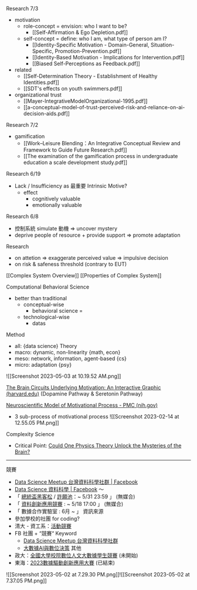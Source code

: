 
Research 7/3
- motivation
	- role-concept = envision: who I want to be?
		- [[Self-Affirmation & Ego Depletion.pdf]]
	- self-concept = define: who I am, what type of person am I?
		- [[Identity-Specific Motivation - Domain-General, Situation-Specific, Promotion-Prevention.pdf]]
		- [[Identity-Based Motivation - Implications for Intervention.pdf]]
		- [[Biased Self-Perceptions as Feedback.pdf]]
- related
	- [[Self-Determination Theory - Establishment of Healthy Identities.pdf]]
	- [[SDT's effects on youth swimmers.pdf]]
- organizational trust
	- [[Mayer-IntegrativeModelOrganizational-1995.pdf]]
	- [[a-conceptual-model-of-trust-perceived-risk-and-reliance-on-ai-decision-aids.pdf]]

Research 7/2
- gamification
	- [[Work–Leisure Blending：An Integrative Conceptual Review and Framework to Guide Future Research.pdf]]
	- [[The examination of the gamification process in undergraduate education a scale development study.pdf]]

Research 6/19
- Lack / Insufficiency as 最重要 Intrinsic Motive?
	- effect
		- cognitively valuable
		- emotionally valuable

Research 6/8
- 控制系統 simulate 動機 => uncover mystery
- deprive people of resource + provide support => promote adaptation

Research
- on attetion => exaggerate perceived value => impulsive decision
- on risk & safeness threshold (contrary to EUT)

[[Complex System Overview]]
[[Properties of Complex System]]

Computational Behavioral Science
- better than traditional
	- conceptual-wise
		- behavioral science = 
	- technological-wise
		- datas

Method
- all: {data science}
Theory
- macro: dynamic, non-linearity {math, econ}
- meso: network, information, agent-based {cs}
- micro: adaptation {psy}

![[Screenshot 2023-05-03 at 10.19.52 AM.png]]

[The Brain Circuits Underlying Motivation: An Interactive Graphic (harvard.edu)](https://developingchild.harvard.edu/resources/the-brain-circuits-underlying-motivation-an-interactive-graphic/)
(Dopamine Pathway & Seretonin Pathway)

[Neuroscientific Model of Motivational Process - PMC (nih.gov)](https://www.ncbi.nlm.nih.gov/pmc/articles/PMC3586760/)
- 3 sub-process of motivational process
    ![[Screenshot 2023-02-14 at 12.55.05 PM.png]]

Complexity Science
- Critical Point: [Could One Physics Theory Unlock the Mysteries of the Brain?](https://www.youtube.com/watch?v=hjGFp7lMi9A)

---

競賽
- [Data Science Meetup 台灣資料科學社群 | Facebook](https://www.facebook.com/groups/datasciencemeetup/)
- [Data Science 資料科學 | Facebook](https://www.facebook.com/groups/165381980326996/)
～
- 「 [總統盃黑客松](https://presidential-hackathon.taiwan.gov.tw/history.html) / [許願池](https://presidential-hackathon.net/bgid.php)：~ 5/31 23:59 」 (無媒合)
- 「 [資料創新應用競賽](https://opendata-contest.tca.org.tw/Home/ContestDescription) : ~ 5/18 17:00 」 (無媒合)
- 「 數據合作實驗室 : 6月 ~ 」
資訊來源
- 參加學校的社團 for coding?
- 清大 - 資工系：[活動競賽](https://dcs.site.nthu.edu.tw/p/403-1174-3304-1.php)
- FB 社團 + “競賽“ Keyword
    - [Data Science Meetup 台灣資料科學社群](https://www.facebook.com/groups/datasciencemeetup/)
    - [大數據AI與數位決策](https://www.facebook.com/groups/BDD.UNISON/)
其他
- 政大：[全國大學校院數位人文大數據學生競賽](http://www.dhcreate.nccu.edu.tw/game.html) (未開始)
- 東海：[2023數據驅動創新應用大賽](https://ddic2023.thu.edu.tw/) (已結束)

![[Screenshot 2023-05-02 at 7.29.30 PM.png]]![[Screenshot 2023-05-02 at 7.37.05 PM.png]]